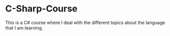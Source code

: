 # C-Sharp-Course
 This is a C# course where I deal with the different topics about the language that I am learning.
